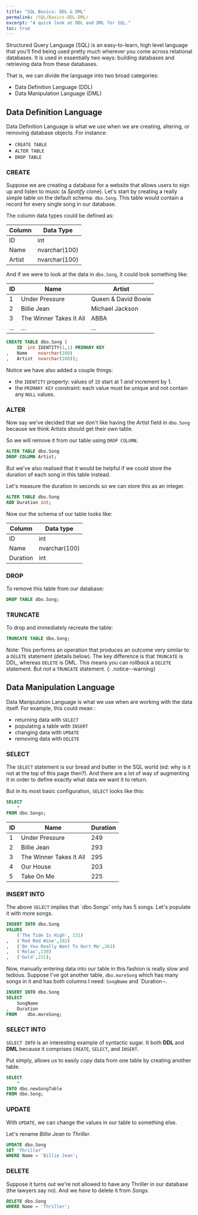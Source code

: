 ```yaml
---
title: "SQL Basics: DDL & DML"
permalink: /SQL/Basics-DDL-DML/
excerpt: "A quick look at DDL and DML for SQL."
toc: true
---
```


Structured Query Language (SQL) is an easy-to-learn, high level language that you'll find being used pretty much wherever you come across relational databases.
It is used in essentially two ways: building databases and retrieving data from these databases.

That is, we can divide the language into two broad categories: 
* Data Definition Language (DDL) 
* Data Manipulation Language (DML)

## Data Definition Language

Data Definition Language is what we use when we are creating, altering, or removing database objects.
For instance:
* `CREATE TABLE`
* `ALTER TABLE` 
* `DROP TABLE`

### CREATE

Suppose we are creating a database for a website that allows users to sign up and listen to music (a _Spotify_ clone). 
Let's start by creating a really simple table on the default schema: `dbo.Song`.
This table would contain a record for every single song in our database.

The column data types could be defined as:

Column|Data Type
---|---
ID|int
Name|nvarchar(100)
Artist|nvarchar(100)

And if we were to look at the data in `dbo.Song`, it could look something like:

ID|Name|Artist
---|---|---
1|Under Pressure|Queen & David Bowie
2|Billie Jean|Michael Jackson
3|The Winner Takes It All|ABBA
...|...|...

```sql
CREATE TABLE dbo.Song (
	ID	int IDENTITY(1,1) PRIMARY KEY
,	Name	nvarchar(100)
,	Artist	nvarchar(100));
```

Notice we have also added a couple things:
* the `IDENTITY` property: values of `ID` start at 1 _and_ increment by 1.
* the `PRIMARY KEY` constraint: each value must be unique and not contain any `NULL` values.


### ALTER

Now say we've decided that we don't like having the _Artist_ field in `dbo.Song` because we think Artists should get their own table.

So we will remove it from our table using `DROP COLUMN`.

```sql
ALTER TABLE dbo.Song
DROP COLUMN Artist;
```

But we've also realised that it would be helpful if we could store the duration of each song in this table instead.

Let's measure the duration in seconds so we can store this as an integer.

```sql
ALTER TABLE dbo.Song
ADD Duration int;
```

Now our the schema of our table looks like:

Column|Data type
---|---
ID|int
Name|nvarchar(100)
Duration|int

### DROP

To remove this table from our database:

```sql
DROP TABLE dbo.Song;
```

### TRUNCATE

To drop and immediately recreate the table:

```sql
TRUNCATE TABLE dbo.Song;
```

Note: This performs an operation that produces an outcome very similar to a `DELETE` statement (details below). 
The key difference is that `TRUNCATE` is DDL, whereas `DELETE` is DML.
This means you can _rollback_ a `DELETE` statement. But _not_ a `TRUNCATE` statement.
{: .notice--warning}


## Data Manipulation Language

Data Manipulation Language is what we use when are working with the data itself. 
For example, this could mean :
* returning data with `SELECT` 
* populating a table with `INSERT`
* changing data with `UPDATE`
* removing data with `DELETE`

### SELECT

The `SELECT` statement is our bread and butter in the SQL world (ed: why is it not at the top of this page then?). 
And there are a lot of way of augmenting it in order to define exactly what data we want it to return.

But in its most basic configuration, `SELECT` looks like this:

```sql
SELECT
	*
FROM dbo.Songs;
``` 

ID|Name|Duration
---|---|---
1|Under Pressure|249
2|Billie Jean|293
3|The Winner Takes It All|295
4|Our House|203
5|Take On Me|225

### INSERT INTO

The above `SELECT` implies that `dbo.Songs' only has 5 songs.
Let's populate it with more songs.

```sql
INSERT INTO dbo.Song
VALUES
	('The Tide Is High', 231)
,	('Red Red Wine',182)
,	('Do You Really Want To Hurt Me',263)
,	('Relax',238)
,	('Gold',231);
```

Now, manually entering data into our table in this fashion is really slow and tedious.
Suppose I've got another table, `dbo.moreSong` which has many songs in it and has both columns I need: `SongName` and `Duration¬.

```sql
INSERT INTO dbo.Song
SELECT
	SongName
,	Duration
FROM	dbo.moreSong;
```

### SELECT INTO

`SELECT INTO` is an interesting example of syntactic sugar.
It both **DDL** and **DML** because it comprises `CREATE`, `SELECT`, and `INSERT`.

Put simply, allows us to easily _copy_ data from one table by creating another table.

```sql
SELECT
	*
INTO dbo.newSongTable
FROM dbo.Song;
```

### UPDATE

With `UPDATE`, we can change the values in our table to something else.

Let's rename _Billie Jean_ to _Thriller_.

```sql
UPDATE dbo.Song
SET 'Thriller'
WHERE Name = 'Billie Jean';
```

### DELETE

Suppose it turns out we're not allowed to have any Thriller in our database (the lawyers say no).
And we _have_ to delete it from _Songs_.

```sql
DELETE dbo.Song
WHERE Name = 'Thriller';
```

